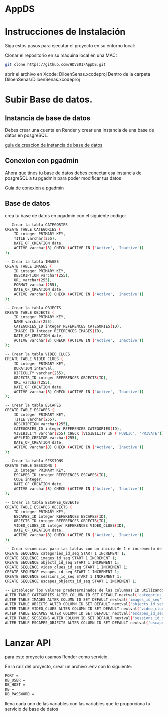 # AppDS
# Instrucciones de Instalación

Siga estos pasos para ejecutar el proyecto en su entorno local:

Clonar el repositorio en su máquina local en una MAC:

```bash
git clone https://github.com/HDVS01/AppDS.git
```
abrir el archivo en Xcode: DiloenSenas.xcodeproj
Dentro de la carpeta DiloenSenas/DiloenSenas.xcodeproj
# Subir Base de datos.
## Instancia de base de datos
Debes crear una cuenta en Render y crear una instancia de una base de datos en posgreSQL.

[guia de creacion de instancia de base de datos](https://medium.com/geekculture/how-to-create-and-connect-to-a-postgresql-database-with-render-and-pgadmin-577b326fd19d) 

## Conexion con pgadmin
Ahora que tines tu base de datos debes conectar esa instancia de posgreSQL a tu pgadmin para poder modificar tus datos

[Guia de conexion a pgadmin](https://community.render.com/t/connecting-to-pgadmin/2024) 

## Base de datos
crea tu base de datos en pgadmin con el siguiente codigo:
```bash
-- Crear la tabla CATEGORIES
CREATE TABLE CATEGORIES (
    ID integer PRIMARY KEY,
    TITLE varchar(255),
    DATE_OF_CREATION date,
    ACTIVE varchar(8) CHECK (ACTIVE IN ('Active', 'Inactive'))
);

-- Crear la tabla IMAGES
CREATE TABLE IMAGES (
    ID integer PRIMARY KEY,
    DESCRIPTION varchar(255),
    URL varchar(255),
    FORMAT varchar(255),
    DATE_OF_CREATION date,
    ACTIVE varchar(8) CHECK (ACTIVE IN ('Active', 'Inactive'))
);

-- Crear la tabla OBJECTS
CREATE TABLE OBJECTS (
    ID integer PRIMARY KEY,
    NAME varchar(255),
    CATEGORIES_ID integer REFERENCES CATEGORIES(ID),
    IMAGES_ID integer REFERENCES IMAGES(ID),
    DATE_OF_CREATION date,
    ACTIVE varchar(8) CHECK (ACTIVE IN ('Active', 'Inactive'))
);

-- Crear la tabla VIDEO_CLUES
CREATE TABLE VIDEO_CLUES (
    ID integer PRIMARY KEY,
    DURATION interval,
    DIFICULTY varchar(255),
    OBJECTS_ID integer REFERENCES OBJECTS(ID),
    URL varchar(255),
    DATE_OF_CREATION date,
    ACTIVE varchar(8) CHECK (ACTIVE IN ('Active', 'Inactive'))
);

-- Crear la tabla ESCAPES
CREATE TABLE ESCAPES (
    ID integer PRIMARY KEY,
    TITLE varchar(255),
    DESCRIPTION varchar(255),
    CATEGORIES_ID integer REFERENCES CATEGORIES(ID),
    VISIBILITY varchar(255) CHECK (VISIBILITY IN ('PUBLIC', 'PRIVATE')),
    APPLEID_CREATOR varchar(255),
    DATE_OF_CREATION date,
    ACTIVE varchar(8) CHECK (ACTIVE IN ('Active', 'Inactive'))
);

-- Crear la tabla SESSIONS
CREATE TABLE SESSIONS (
    ID integer PRIMARY KEY,
    ESCAPES_ID integer REFERENCES ESCAPES(ID),
    CODE integer,
    DATE_OF_CREATION date,
    ACTIVE varchar(8) CHECK (ACTIVE IN ('Active', 'Inactive'))
);

-- Crear la tabla ESCAPES_OBJECTS
CREATE TABLE ESCAPES_OBJECTS (
    ID integer PRIMARY KEY,
    ESCAPES_ID integer REFERENCES ESCAPES(ID),
    OBJECTS_ID integer REFERENCES OBJECTS(ID),
    VIDEO_CLUES_ID integer REFERENCES VIDEO_CLUES(ID),
    DATE_OF_CREATION date,
    ACTIVE varchar(8) CHECK (ACTIVE IN ('Active', 'Inactive'))
);

-- Crear secuencias para las tablas con un inicio de 1 e incremento de 1
CREATE SEQUENCE categories_id_seq START 1 INCREMENT 1;
CREATE SEQUENCE images_id_seq START 1 INCREMENT 1;
CREATE SEQUENCE objects_id_seq START 1 INCREMENT 1;
CREATE SEQUENCE video_clues_id_seq START 1 INCREMENT 1;
CREATE SEQUENCE escapes_id_seq START 1 INCREMENT 1;
CREATE SEQUENCE sessions_id_seq START 1 INCREMENT 1;
CREATE SEQUENCE escapes_objects_id_seq START 1 INCREMENT 1;

-- Establecer los valores predeterminados de las columnas ID utilizando las secuencias
ALTER TABLE CATEGORIES ALTER COLUMN ID SET DEFAULT nextval('categories_id_seq');
ALTER TABLE IMAGES ALTER COLUMN ID SET DEFAULT nextval('images_id_seq');
ALTER TABLE OBJECTS ALTER COLUMN ID SET DEFAULT nextval('objects_id_seq');
ALTER TABLE VIDEO_CLUES ALTER COLUMN ID SET DEFAULT nextval('video_clues_id_seq');
ALTER TABLE ESCAPES ALTER COLUMN ID SET DEFAULT nextval('escapes_id_seq');
ALTER TABLE SESSIONS ALTER COLUMN ID SET DEFAULT nextval('sessions_id_seq');
ALTER TABLE ESCAPES_OBJECTS ALTER COLUMN ID SET DEFAULT nextval('escapes_objects_id_seq');
```


# Lanzar API
para este proyecto usamos Render como servicio.

En la raiz del proyecto, crear un archivo .env con lo siguiente:
```bash
PORT = 
DB_USER = 
DB_HOST =  
DB = 
DB_PASSWORD = 
```
llena cada uno de las variables con las variables que te proporciona tu servicio de base de datos
